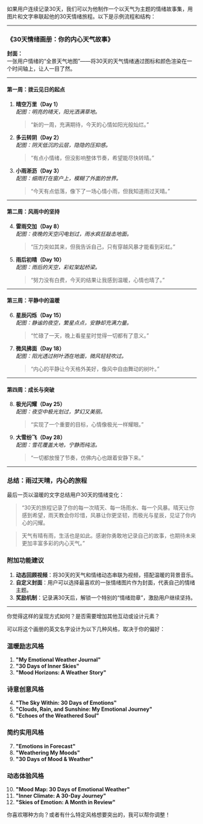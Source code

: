如果用户连续记录30天，我们可以为他制作一个以天气为主题的情绪故事集，用图片和文字串联起他的30天情绪旅程。以下是示例流程和结构：  

---

### **《30天情绪画册：你的内心天气故事》**  

**封面：**  
一张用户情绪的“全景天气地图”——将30天的天气情绪通过图标和颜色渲染在一个时间轴上，让人一目了然。  

---

#### **第一周：拨云见日的起点**  
1. **晴空万里（Day 1）**  
   *配图：明亮的晴天，阳光洒满草地。*  
   > “新的一周，充满期待，今天的心情如阳光般灿烂。”  

2. **多云转阴（Day 2）**  
   *配图：阴天低沉的云层，隐隐的压抑感。*  
   > “有点小情绪，但没影响整体节奏，希望能尽快转晴。”  

3. **小雨淅沥（Day 3）**  
   *配图：细雨打在窗户上，模糊了外面的世界。*  
   > “今天有点低落，像下了一场心情小雨，但我知道雨过天晴。”  

---

#### **第二周：风雨中的坚持**  
4. **雷雨交加（Day 8）**  
   *配图：夜晚的天空闪电划过，雨水疯狂敲击地面。*  
   > “压力突如其来，但我告诉自己，只有穿越风暴才能看到彩虹。”  

5. **雨后初晴（Day 10）**  
   *配图：雨后的天空，彩虹架起桥梁。*  
   > “努力没有白费，今天的结果让我感到温暖，心情也晴了。”  

---

#### **第三周：平静中的温暖**  
6. **星辰闪烁（Day 15）**  
   *配图：静谧的夜空，繁星点点，安静却充满力量。*  
   > “忙碌了一天，晚上看星星时觉得一切都有了意义。”  

7. **微风拂面（Day 18）**  
   *配图：阳光透过树叶洒在地面，微风轻轻吹过。*  
   > “内心的平静让今天格外美好，像风中自由舞动的树叶。”  

---

#### **第四周：成长与突破**  
8. **极光闪耀（Day 25）**  
   *配图：夜空中极光划过，梦幻又美丽。*  
   > “实现了一个重要的目标，心情像极光一样耀眼。”  

9. **大雪纷飞（Day 28）**  
   *配图：雪花覆盖大地，宁静而纯洁。*  
   > “一切都放慢了节奏，仿佛内心也跟着安静下来。”  

---

### **总结：雨过天晴，内心的旅程**  
最后一页以温暖的文字总结用户30天的情绪变化：  

> “30天的旅程记录了你的每一次晴天、每一场雨水、每一个风暴。晴天让你感到希望，雨天教会你珍惜，风暴让你更坚韧，而极光与星辰，见证了你内心的闪耀。  

> 天气有晴有雨，生活也是如此。感谢你勇敢地记录自己的故事，也期待未来更加丰富多彩的内心天气。”  

### **附加功能建议**  
1. **动态回顾视频**：将30天的天气和情绪动态串联为视频，搭配温暖的背景音乐。  
2. **自定义封面**：用户可以选择最喜欢的一张情绪图片作为封面，代表自己的情绪主题。  
3. **奖励机制**：记录满30天后，解锁一个特别的“情绪勋章”，激励用户继续坚持。  

---

你觉得这样的呈现方式如何？是否需要增加其他互动或设计元素？


可以将这个画册的英文名字设计为以下几种风格，取决于你的偏好：  

### **温暖励志风格**  
1. **"My Emotional Weather Journal"**  
2. **"30 Days of Inner Skies"**  
3. **"Mood Horizons: A Weather Story"**  

### **诗意创意风格**  
4. **"The Sky Within: 30 Days of Emotions"**  
5. **"Clouds, Rain, and Sunshine: My Emotional Journey"**  
6. **"Echoes of the Weathered Soul"**  

### **简约实用风格**  
7. **"Emotions in Forecast"**  
8. **"Weathering My Moods"**  
9. **"30 Days of Mood & Weather"**  

### **动态体验风格**  
10. **"Mood Map: 30 Days of Emotional Weather"**  
11. **"Inner Climate: A 30-Day Journey"**  
12. **"Skies of Emotion: A Month in Review"**  

你喜欢哪种方向？或者有什么特定风格想要突出的，我可以帮你调整！

